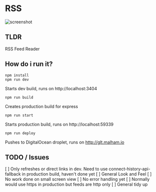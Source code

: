 # RSS

![screenshot](https://s3.eu-west-2.amazonaws.com/io1937/screenshots/Screen+Shot+on+2018-02-02+at+12_15_08.png)


## TLDR

RSS Feed Reader


## How do i run it?


```
npm install
npm run dev
```

Starts dev build, runs on http://localhost:3404

```
npm run build
```

Creates production build for express

```
npm run start
```

Starts production build, runs on http://localhost:59339

```
npm run deploy
```

Pushes to DigitalOcean droplet, runs on http://glt.malham.io


## TODO / Issues

[ ] Only refreshes or direct links in dev. Need to use connect-history-api-fallback in production build, haven't done yet
[ ] General Look and Feel
[ ] No work done on small screen view
[ ] No error handling yet
[ ] Normally would use https in production but feeds are http only
[ ] General tidy up




